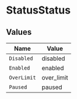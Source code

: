 # StatusStatus


## Values

| Name        | Value       |
| ----------- | ----------- |
| `Disabled`  | disabled    |
| `Enabled`   | enabled     |
| `OverLimit` | over_limit  |
| `Paused`    | paused      |
